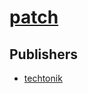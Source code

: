 # [patch](https://pypi.org/project/patch)



## Publishers
- [techtonik](https://pypi.org/user/techtonik)

